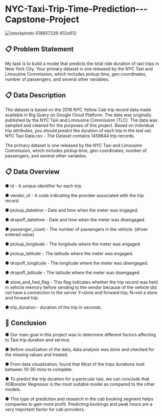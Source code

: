 # NYC-Taxi-Trip-Time-Prediction---Capstone-Project
![istockphoto-518657226-612x612](https://user-images.githubusercontent.com/103633582/183984770-5a58d9e3-f4f7-4f32-b97c-ec52b2ce17b7.jpg)
## 📋 Problem Statement
My task is to build a model that predicts the total ride duration of taxi trips in New York City. Your primary dataset is one released by the NYC Taxi and Limousine Commission, which includes pickup time, geo-coordinates, number of passengers, and several other variables.
## 📋 Data Description
The dataset is based on the 2016 NYC Yellow Cab trip record data made available in Big Query on Google Cloud Platform. The data was originally published by the NYC Taxi and Limousine Commission (TLC). The data was sampled and cleaned for the purposes of this project. Based on individual trip attributes, you should predict the duration of each trip in the test set. NYC Taxi Data.csv - The Dataset contains 1458644 trip records.

The primary dataset is one released by the NYC Taxi and Limousine Commission, which includes pickup time, geo-coordinates, number of passengers, and several other variables.
## 📋 Data Overview
● id - A unique identifier for each trip.

● vendor_id - A code indicating the provider associated with the trip record.

● pickup_datetime - Date and time when the meter was engaged.

● dropoff_datetime - Date and time when the meter was disengaged.

● passenger_count - The number of passengers in the vehicle. (driver entered value)

● pickup_longitude - The longitude where the meter was engaged.

● pickup_latitude - The latitude where the meter was engaged.

● dropoff_longitude - The longitude where the meter was disengaged.

● dropoff_latitude - The latitude where the meter was disengaged.

● store_and_fwd_flag - This flag indicates whether the trip record was held in vehicle
                                  	memory before sending to the vendor because of the vehicle did not
                                  	have a connection to the server
Y=store and forward trip; 
N=not a store and forward trip.

● trip_duration - duration of the trip in seconds.
## 📜 Conclusion
● Our main goal in this project was to determine different factors affecting to Taxi trip duration and service.

● Before visulization of the data, data analysis was done and checked for the missing values and treated.

● From data visualization, found that Most of the trips durations took between 10-30 mins to complete.

● To predict the trip duration for a particular taxi, we can conclude that XGBooster Regressor is the most suitable model as compared to the other models.

● This type of prediction and research in the cab booking segment helps companies to gain more profit. Predicting bookings and peak hours are a very important factor for cab providers.



